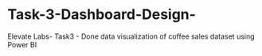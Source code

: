 # Task-3-Dashboard-Design-
Elevate Labs- Task3 - Done data visualization of coffee sales dataset using Power BI

